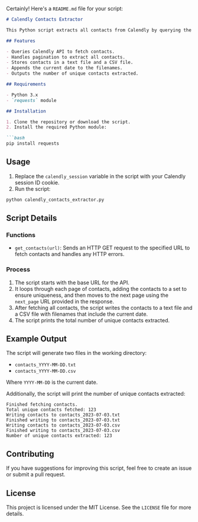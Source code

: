 Certainly! Here's a `README.md` file for your script:

```markdown
# Calendly Contacts Extractor

This Python script extracts all contacts from Calendly by querying the API and handles pagination to ensure all contacts are fetched. The script stores the contacts in a text file and a CSV file, with filenames that include the current date. The script also outputs the number of unique contacts extracted.

## Features

- Queries Calendly API to fetch contacts.
- Handles pagination to extract all contacts.
- Stores contacts in a text file and a CSV file.
- Appends the current date to the filenames.
- Outputs the number of unique contacts extracted.

## Requirements

- Python 3.x
- `requests` module

## Installation

1. Clone the repository or download the script.
2. Install the required Python module:

```bash
pip install requests
```

## Usage

1. Replace the `calendly_session` variable in the script with your Calendly session ID cookie.
2. Run the script:

```bash
python calendly_contacts_extractor.py
```

## Script Details

### Functions

- `get_contacts(url)`: Sends an HTTP GET request to the specified URL to fetch contacts and handles any HTTP errors.

### Process

1. The script starts with the base URL for the API.
2. It loops through each page of contacts, adding the contacts to a set to ensure uniqueness, and then moves to the next page using the `next_page` URL provided in the response.
3. After fetching all contacts, the script writes the contacts to a text file and a CSV file with filenames that include the current date.
4. The script prints the total number of unique contacts extracted.

## Example Output

The script will generate two files in the working directory:

- `contacts_YYYY-MM-DD.txt`
- `contacts_YYYY-MM-DD.csv`

Where `YYYY-MM-DD` is the current date.

Additionally, the script will print the number of unique contacts extracted:

```plaintext
Finished fetching contacts.
Total unique contacts fetched: 123
Writing contacts to contacts_2023-07-03.txt
Finished writing to contacts_2023-07-03.txt
Writing contacts to contacts_2023-07-03.csv
Finished writing to contacts_2023-07-03.csv
Number of unique contacts extracted: 123
```

## Contributing

If you have suggestions for improving this script, feel free to create an issue or submit a pull request.

## License

This project is licensed under the MIT License. See the `LICENSE` file for more details.
